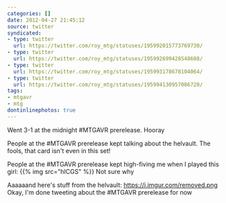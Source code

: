 ```yaml
---
categories: []
date: 2012-04-27 21:45:12
source: twitter
syndicated:
- type: twitter
  url: https://twitter.com/roy_mtg/statuses/195992015773769730/
- type: twitter
  url: https://twitter.com/roy_mtg/statuses/195992699428548608/
- type: twitter
  url: https://twitter.com/roy_mtg/statuses/195993178678104064/
- type: twitter
  url: https://twitter.com/roy_mtg/statuses/195994130957086720/
tags:
- mtgavr
- mtg
dontinlinephotos: true
---
```


Went 3-1 at the midnight #MTGAVR prerelease. Hooray

People at the #MTGAVR prerelease kept talking about the helvault. The fools, that card isn't even in this set!

People at the #MTGAVR prerelease kept high-fiving me when I played this girl: {{% img src="hICGS" %}} Not sure why

Aaaaaand here's stuff from the helvault: https://i.imgur.com/removed.png Okay, I'm done tweeting about the #MTGAVR prerelease for now
